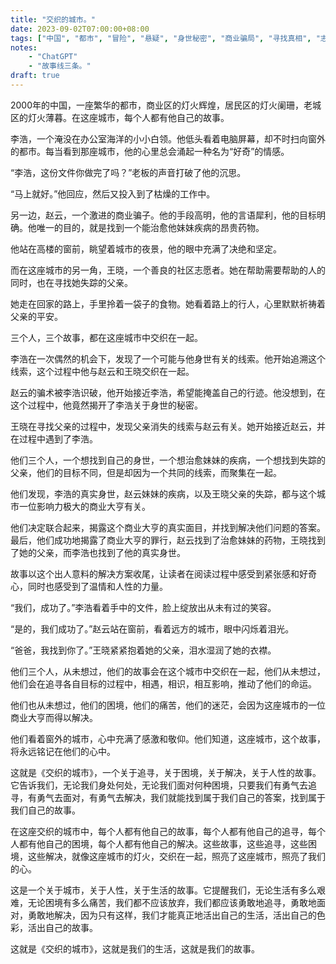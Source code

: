 ```yaml
---
title: "交织的城市。"
date: 2023-09-02T07:00:00+08:00
tags: ["中国", "都市", "冒险", "悬疑", "身世秘密", "商业骗局", "寻找真相", "志愿者", "人性", "困境", "解决问题", "友情", "商业大亨", "家庭", "勇气", "追寻", "生活", "2000年", "办公室职员", "社区", "失踪父亲", "疾病", "药物", "揭露真相", "团结", "成功", "感动", "短篇小说", "文学", "古龙风格", "ChatGPT"]
notes:
    - "ChatGPT"
    - "故事线三条。"
draft: true
---
```


2000年的中国，一座繁华的都市，商业区的灯火辉煌，居民区的灯火阑珊，老城区的灯火薄暮。在这座城市，每个人都有他自己的故事。

李浩，一个淹没在办公室海洋的小小白领。他低头看着电脑屏幕，却不时扫向窗外的都市。每当看到那座城市，他的心里总会涌起一种名为“好奇”的情感。

“李浩，这份文件你做完了吗？”老板的声音打破了他的沉思。

“马上就好。”他回应，然后又投入到了枯燥的工作中。

另一边，赵云，一个激进的商业骗子。他的手段高明，他的言语犀利，他的目标明确。他唯一的目的，就是找到一个能治愈他妹妹疾病的昂贵药物。

他站在高楼的窗前，眺望着城市的夜景，他的眼中充满了决绝和坚定。

而在这座城市的另一角，王晓，一个善良的社区志愿者。她在帮助需要帮助的人的同时，也在寻找她失踪的父亲。

她走在回家的路上，手里拎着一袋子的食物。她看着路上的行人，心里默默祈祷着父亲的平安。

三个人，三个故事，都在这座城市中交织在一起。

李浩在一次偶然的机会下，发现了一个可能与他身世有关的线索。他开始追溯这个线索，这个过程中他与赵云和王晓交织在一起。

赵云的骗术被李浩识破，他开始接近李浩，希望能掩盖自己的行迹。他没想到，在这个过程中，他竟然揭开了李浩关于身世的秘密。

王晓在寻找父亲的过程中，发现父亲消失的线索与赵云有关。她开始接近赵云，并在过程中遇到了李浩。

他们三个人，一个想找到自己的身世，一个想治愈妹妹的疾病，一个想找到失踪的父亲，他们的目标不同，但是却因为一个共同的线索，而聚集在一起。

他们发现，李浩的真实身世，赵云妹妹的疾病，以及王晓父亲的失踪，都与这个城市一位影响力极大的商业大亨有关。

他们决定联合起来，揭露这个商业大亨的真实面目，并找到解决他们问题的答案。最后，他们成功地揭露了商业大亨的罪行，赵云找到了治愈妹妹的药物，王晓找到了她的父亲，而李浩也找到了他的真实身世。

故事以这个出人意料的解决方案收尾，让读者在阅读过程中感受到紧张感和好奇心，同时也感受到了温情和人性的力量。

“我们，成功了。”李浩看着手中的文件，脸上绽放出从未有过的笑容。

“是的，我们成功了。”赵云站在窗前，看着远方的城市，眼中闪烁着泪光。

“爸爸，我找到你了。”王晓紧紧抱着她的父亲，泪水湿润了她的衣襟。

他们三个人，从未想过，他们的故事会在这个城市中交织在一起，他们从未想过，他们会在追寻各自目标的过程中，相遇，相识，相互影响，推动了他们的命运。

他们也从未想过，他们的困境，他们的痛苦，他们的迷茫，会因为这座城市的一位商业大亨而得以解决。

他们看着窗外的城市，心中充满了感激和敬仰。他们知道，这座城市，这个故事，将永远铭记在他们的心中。

这就是《交织的城市》，一个关于追寻，关于困境，关于解决，关于人性的故事。它告诉我们，无论我们身处何处，无论我们面对何种困境，只要我们有勇气去追寻，有勇气去面对，有勇气去解决，我们就能找到属于我们自己的答案，找到属于我们自己的故事。

在这座交织的城市中，每个人都有他自己的故事，每个人都有他自己的追寻，每个人都有他自己的困境，每个人都有他自己的解决。这些故事，这些追寻，这些困境，这些解决，就像这座城市的灯火，交织在一起，照亮了这座城市，照亮了我们的心。

这是一个关于城市，关于人性，关于生活的故事。它提醒我们，无论生活有多么艰难，无论困境有多么痛苦，我们都不应该放弃，我们都应该勇敢地追寻，勇敢地面对，勇敢地解决，因为只有这样，我们才能真正地活出自己的生活，活出自己的色彩，活出自己的故事。

这就是《交织的城市》，这就是我们的生活，这就是我们的故事。